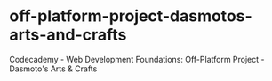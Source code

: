 # off-platform-project-dasmotos-arts-and-crafts
Codecademy - Web Development Foundations: Off-Platform Project - Dasmoto's Arts &amp; Crafts
